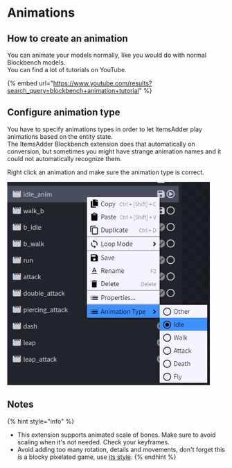 # Animations

## How to create an animation

You can animate your models normally, like you would do with normal Blockbench models.\
You can find a lot of tutorials on YouTube.

{% embed url="https://www.youtube.com/results?search_query=blockbench+animation+tutorial" %}

## Configure animation type

You have to specify animations types in order to let ItemsAdder play animations based on the entity state.\
The ItemsAdder Blockbench extension does that automatically on conversion, but sometimes you might have strange animation names and it could not automatically recognize them.

Right click an animation and make sure the animation type is correct.

![](<../../../../.gitbook/assets/image (44).png>)

## Notes

{% hint style="info" %}
* This extension supports animated scale of bones. Make sure to avoid scaling when it's not needed. Check your keyframes.
* Avoid adding too many rotation, details and movements, don't forget this is a blocky pixelated game, use [its style](../../../minecraft-style-guide.md).
{% endhint %}
